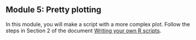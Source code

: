 Module 5: Pretty plotting
---

In this module, you will make a script with a more complex plot. Follow the steps in Section 2 of the document [Writing your own R scripts](https://github.com/ClaudiaBrauer/A-very-short-introduction-to-R/blob/master/documents/Writing_your_own_R_scripts.pdf).

